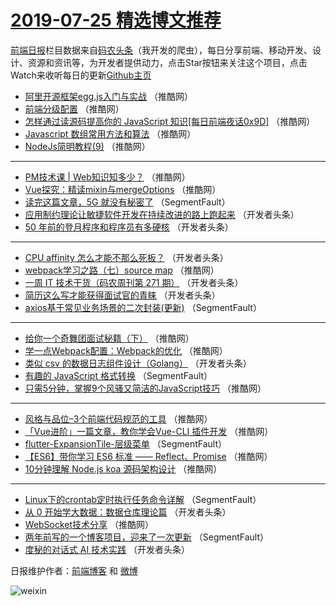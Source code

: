 # [2019-07-25 精选博文推荐](http://hao.caibaojian.com/date/2019/07/25)

[前端日报](http://caibaojian.com/c/news)栏目数据来自[码农头条](http://hao.caibaojian.com/)（我开发的爬虫），每日分享前端、移动开发、设计、资源和资讯等，为开发者提供动力，点击Star按钮来关注这个项目，点击Watch来收听每日的更新[Github主页](https://github.com/kujian/frontendDaily)
* [阿里开源框架egg.js入门与实战](http://hao.caibaojian.com/119473.html) （推酷网）
* [前端分级配置](http://hao.caibaojian.com/119459.html) （推酷网）
* [怎样通过读源码提高你的 JavaScript 知识[每日前端夜话0x9D]](http://hao.caibaojian.com/119437.html) （推酷网）
* [Javascript 数组常用方法和算法](http://hao.caibaojian.com/119467.html) （推酷网）
* [NodeJs简明教程(9)](http://hao.caibaojian.com/119471.html) （推酷网）

***
* [PM技术课 | Web知识知多少？](http://hao.caibaojian.com/119456.html) （推酷网）
* [Vue探究：精读mixin与mergeOptions](http://hao.caibaojian.com/119457.html) （推酷网）
* [读完这篇文章，5G 就没有秘密了](http://hao.caibaojian.com/119357.html) （SegmentFault）
* [应用制约理论让敏捷软件开发在持续改进的路上跑起来](http://hao.caibaojian.com/119417.html) （开发者头条）
* [50 年前的登月程序和程序员有多硬核](http://hao.caibaojian.com/119358.html) （开发者头条）

***
* [CPU affinity 怎么才能不那么死板？](http://hao.caibaojian.com/119420.html) （开发者头条）
* [webpack学习之路（七）source map](http://hao.caibaojian.com/119462.html) （推酷网）
* [一周 IT 技术干货（码农周刊第 271 期）](http://hao.caibaojian.com/119359.html) （开发者头条）
* [简历这么写才能获得面试官的青睐](http://hao.caibaojian.com/119360.html) （开发者头条）
* [axios基于常见业务场景的二次封装(更新)](http://hao.caibaojian.com/119339.html) （SegmentFault）

***
* [给你一个奇舞团面试秘籍（下）](http://hao.caibaojian.com/119439.html) （推酷网）
* [学一点Webpack配置：Webpack的优化](http://hao.caibaojian.com/119425.html) （推酷网）
* [类似 csv 的数据日志组件设计（Golang）](http://hao.caibaojian.com/119403.html) （开发者头条）
* [有趣的 JavaScript 格式转换](http://hao.caibaojian.com/119341.html) （SegmentFault）
* [只需5分钟，掌握9个风骚又简洁的JavaScript技巧](http://hao.caibaojian.com/119443.html) （推酷网）

***
* [风格与品位&#8211;3个前端代码规范的工具](http://hao.caibaojian.com/119472.html) （推酷网）
* [「Vue进阶」一篇文章，教你学会Vue-CLI 插件开发](http://hao.caibaojian.com/119454.html) （推酷网）
* [flutter-ExpansionTile-层级菜单](http://hao.caibaojian.com/119354.html) （SegmentFault）
* [【ES6】带你学习 ES6 标准 —— Reflect、Promise](http://hao.caibaojian.com/119431.html) （推酷网）
* [10分钟理解 Node.js koa 源码架构设计](http://hao.caibaojian.com/119475.html) （推酷网）

***
* [Linux下的crontab定时执行任务命令详解](http://hao.caibaojian.com/119356.html) （SegmentFault）
* [从 0 开始学大数据：数据仓库理论篇](http://hao.caibaojian.com/119374.html) （开发者头条）
* [WebSocket技术分享](http://hao.caibaojian.com/119435.html) （推酷网）
* [两年前写的一个博客项目，迎来了一次更新](http://hao.caibaojian.com/119346.html) （SegmentFault）
* [度秘的对话式 AI 技术实践](http://hao.caibaojian.com/119394.html) （开发者头条）

日报维护作者：[前端博客](http://caibaojian.com/) 和 [微博](http://caibaojian.com/go/weibo)

![weixin](https://user-images.githubusercontent.com/3055447/38468989-651132ac-3b80-11e8-8e6b-15122322a9d7.png)